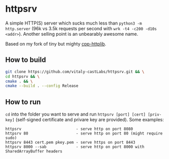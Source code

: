 # httpsrv
A simple HTTP(S) server which sucks much less than `python3 -m http.server` (96k vs 3.5k requests per second with `wrk -t4 -c200 -d10s <addr>`). Another selling point is an unbearably awesome name.

Based on my fork of tiny but mighty [cpp-httplib](https://github.com/vitaly-castLabs/cpp-httplib).

## How to build
```bash
git clone https://github.com/vitaly-castLabs/httpsrv.git && \
cd httpsrv && \
cmake . && \
cmake --build . --config Release
```

## How to run
`cd` into the folder you want to serve and run `httpsrv [port] [cert] [priv-key]` (self-signed certificate and privare key are provided). Some examples:
```
httpsrv                        - serve http on port 8080
httpsrv 80                     - serve http on port 80 (might require sudo)
httpsrv 8443 cert.pem pkey.pem - serve https on port 8443
httpsrv 8000 --sab             - serve http on port 8000 with SharedArrayBuffer headers
```

